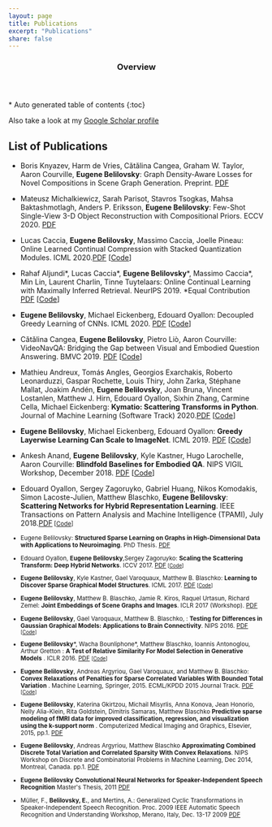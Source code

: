 ```yaml
---
layout: page
title: Publications
excerpt: "Publications"
share: false
---
```


<section id="table-of-contents" class="toc">
  <header>
    <h3>Overview</h3>
  </header>
<div id="drawer" markdown="1">
*  Auto generated table of contents
{:toc}
</div>
</section><!-- /#table-of-contents -->


Also take a look at my [Google Scholar profile](https://scholar.google.com/citations?user=CffJDoEAAAAJ&hl=en)

## List of Publications



* Boris Knyazev, Harm de Vries, Cătălina Cangea, Graham W. Taylor, Aaron Courville, **Eugene Belilovsky**: Graph Density-Aware Losses for Novel Compositions in Scene Graph Generation. Preprint. [PDF](https://arxiv.org/abs/2005.08230)

* Mateusz Michalkiewicz, Sarah Parisot, Stavros Tsogkas, Mahsa Baktashmotlagh, Anders P. Eriksson, **Eugene Belilovsky**:
Few-Shot Single-View 3-D Object Reconstruction with Compositional Priors. ECCV 2020. [PDF](https://arxiv.org/pdf/2004.06302.pdf) 

* Lucas Caccia, **Eugene Belilovsky**, Massimo Caccia, Joelle Pineau: Online Learned Continual Compression with Stacked Quantization Modules. ICML 2020.[PDF](https://arxiv.org/pdf/1911.08019.pdf) [[Code](https://github.com/pclucas14/stacked-quantized-modules)]

* Rahaf Aljundi\*, Lucas Caccia\*, **Eugene Belilovsky**\*, Massimo Caccia\*, Min Lin, Laurent Charlin, Tinne Tuytelaars: Online Continual Learning with Maximally Inferred Retrieval.  NeurIPS 2019. \*Equal Contribution [PDF](https://arxiv.org/abs/1908.04742) [[Code](https://github.com/optimass/Maximally_Interfered_Retrieval)]

* **Eugene Belilovsky**, Michael Eickenberg, Edouard Oyallon: Decoupled Greedy Learning of CNNs. ICML 2020. [PDF](https://arxiv.org/abs/1901.08164) [[Code](https://github.com/eugenium/DGL)]

* Cătălina Cangea, **Eugene Belilovsky**, Pietro Liò, Aaron Courville: VideoNavQA: Bridging the Gap between Visual and Embodied Question Answering. BMVC 2019.  [PDF](https://arxiv.org/abs/1908.04950) [[Code](https://github.com/catalina17/VideoNavQA)]

* Mathieu Andreux, Tomás Angles, Georgios Exarchakis, Roberto Leonarduzzi, Gaspar Rochette, Louis Thiry, John Zarka, Stéphane Mallat, Joakim Andén, **Eugene Belilovsky**, Joan Bruna, Vincent Lostanlen, Matthew J. Hirn, Edouard Oyallon, Sixhin Zhang, Carmine Cella, Michael Eickenberg: **Kymatio: Scattering Transforms in Python**.  Journal of Machine Learning (Software Track) 2020.[PDF](https://arxiv.org/pdf/1812.11214.pdf) [[Code](https://www.kymat.io/)]

* **Eugene Belilovsky**, Michael Eickenberg, Edouard Oyallon: **Greedy Layerwise Learning Can Scale to ImageNet**.  ICML 2019. [PDF](https://arxiv.org/pdf/1812.11446.pdf) [[Code](https://github.com/eugenium/layerCNN)]

* Ankesh Anand, **Eugene Belilovsky**, Kyle Kastner, Hugo Larochelle, Aaron Courville: **Blindfold Baselines for Embodied QA**. NIPS VIGIL Workshop, December 2018. [PDF](https://arxiv.org/pdf/1811.05013.pdf) [[Code](https://github.com/ankeshanand/blindfold-baselines-eqa)]

* Edouard Oyallon, Sergey Zagoruyko, Gabriel Huang, Nikos Komodakis, Simon Lacoste-Julien, Matthew Blaschko, **Eugene Belilovsky**: **Scattering Networks for Hybrid Representation Learning**. IEEE Transactions on Pattern Analysis and Machine Intelligence (TPAMI), July 2018.[PDF](https://hal.inria.fr/hal-01837587/document)<small> [[Code](https://github.com/edouardoyallon/scalingscattering)]

* Eugene Belilovsky: **Structured Sparse Learning on Graphs in High-Dimensional Data with Applications to Neuroimaging**. PhD Thesis. [PDF](Papers/Thesis_Manuscript__Leuven_.pdf)

* Edouard Oyallon, **Eugene Belilovsky**,Sergey Zagoruyko: **Scaling the Scattering Transform: Deep Hybrid Networks**. ICCV 2017. <i class="fa fa-file-pdf-o"></i> [PDF](https://arxiv.org/pdf/1703.08961.pdf)<small> [[Code](https://github.com/edouardoyallon/scalingscattering)]</small>

* **Eugene Belilovsky**, Kyle Kastner, Gael Varoquaux, Matthew B. Blaschko: **Learning to Discover Sparse Graphical Model Structures**. ICML 2017. <i class="fa fa-file-pdf-o"></i> [PDF](https://arxiv.org/pdf/1605.06359.pdf)<small> [[Code](https://github.com/eugenium/LearnGraphDiscovery)]</small>

* **Eugene Belilovsky**, Matthew B. Blaschko, Jamie R. Kiros, Raquel Urtasun, Richard Zemel: **Joint Embeddings of Scene Graphs and Images**. ICLR 2017 (Workshop). <i class="fa fa-file-pdf-o"></i> [PDF](https://openreview.net/pdf?id=BkyScySKl)

* **Eugene Belilovsky**, Gael Varoquaux, Matthew B. Blaschko, : **Testing for Differences in Gaussian Graphical Models: Applications to Brain Connectivity**. NIPS 2016. <i class="fa fa-file-pdf-o"></i> [PDF](https://arxiv.org/pdf/1512.08643.pdf)<small> [[Code](https://github.com/eugenium/EdgeDifferenceTest)]</small>

* **Eugene Belilovsky**\*, Wacha Bounliphone\*, Matthew Blaschko, Ioannis Antonoglou, Arthur Gretton : **A Test of Relative Similarity For Model Selection in Generative Models** . ICLR 2016. <i class="fa fa-file-pdf-o"></i> [PDF](http://arxiv.org/pdf/1511.04581.pdf) <small>[[Code](https://github.com/eugenium/MMD)]</small>

* **Eugene Belilovsky**, Andreas Argyriou, Gael Varoquaux, and Matthew B. Blaschko: **Convex Relaxations of Penalties for Sparse Correlated Variables With Bounded Total Variation** . Machine Learning, Springer, 2015. ECML/KPDD 2015 Journal Track. <i class="fa fa-file-pdf-o"></i> [PDF](Papers/ConvexECML2015.pdf) <small>[[Code](https://github.com/eugenium/StructuredSparsityRegularization)]</small>

* **Eugene Belilovsky**, Katerina Gkirtzou, Michail Misyrlis, Anna Konova, Jean Honorio, Nelly Alia-Klein, Rita Goldstein, Dimitris Samaras, Matthew Blaschko **Predictive sparse modeling of fMRI data for improved classification, regression, and visualization using the k-support norm** . Computerized Medical Imaging and Graphics, Elsevier, 2015, pp.1.<i class="fa fa-file-pdf-o"></i> [PDF](http://people.csail.mit.edu/jhonorio/ksupport_cmig15.pdf)

* **Eugene Belilovsky**, Andreas Argyriou, Matthew Blaschko **Approximating Combined Discrete Total Variation and Correlated Sparsity With Convex Relaxations**. NIPS Workshop on Discrete and Combinatorial Problems in Machine Learning, Dec 2014, Montreal, Canada. pp.1.<i class="fa fa-file-pdf-o"></i> [PDF](discml.cc)

* **Eugene Belilovsky** **Convolutional Neural Networks for Speaker-Independent Speech Recognition** Master's Thesis, 2011<i class="fa fa-file-pdf-o"></i> [PDF](Papers/ConvSpeechMasters.pdf)

* Müller, F., **Belilovsky, E.**, and Mertins, A.: Generalized Cyclic Transformations in Speaker-Independent Speech Recognition.	Proc. 2009 IEEE Automatic Speech Recognition and Understanding Workshop, Merano, Italy, Dec. 13-17 2009<i class="fa fa-file-pdf-o"></i> [PDF](https://www.isip.uni-luebeck.de/fileadmin/uploads/tx_wapublications/AS090112.pdf)
